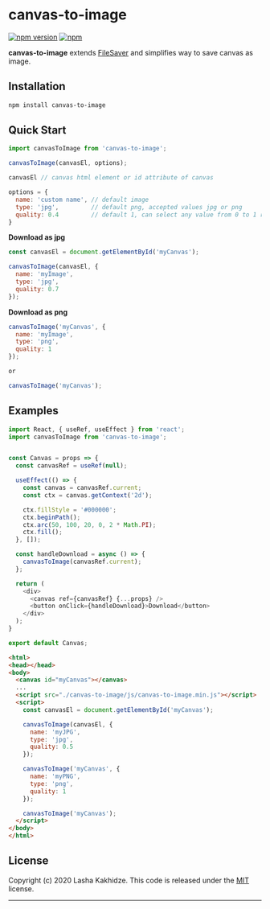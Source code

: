 # canvas-to-image

[![npm version](https://badge.fury.io/js/canvas-to-image.svg)](https://badge.fury.io/js/canvas-to-image)
[![npm](https://img.shields.io/npm/dt/canvas-to-image.svg?maxAge=2592000)](https://www.npmjs.com/package/canvas-to-image)

**canvas-to-image** extends [FileSaver](https://github.com/eligrey/FileSaver.js/) and simplifies way to save canvas as image.

## Installation

```bash
npm install canvas-to-image
```

## Quick Start

```js
import canvasToImage from 'canvas-to-image';

canvasToImage(canvasEl, options);

canvasEl // canvas html element or id attribute of canvas 

options = {
  name: 'custom name', // default image
  type: 'jpg',         // default png, accepted values jpg or png
  quality: 0.4         // default 1, can select any value from 0 to 1 range
}

```

**Download as jpg**
```js
const canvasEl = document.getElementById('myCanvas');

canvasToImage(canvasEl, {
  name: 'myImage',
  type: 'jpg',
  quality: 0.7
});
```
**Download as png**
```js
canvasToImage('myCanvas', {
  name: 'myImage',
  type: 'png',
  quality: 1
});

or

canvasToImage('myCanvas');
```

## Examples

```js
import React, { useRef, useEffect } from 'react';
import canvasToImage from 'canvas-to-image';


const Canvas = props => {
  const canvasRef = useRef(null);

  useEffect(() => {
    const canvas = canvasRef.current;
    const ctx = canvas.getContext('2d');

    ctx.fillStyle = '#000000';
    ctx.beginPath();
    ctx.arc(50, 100, 20, 0, 2 * Math.PI);
    ctx.fill();
  }, []);

  const handleDownload = async () => {
    canvasToImage(canvasRef.current);
  };

  return (
    <div>
      <canvas ref={canvasRef} {...props} />
      <button onClick={handleDownload}>Download</button>
    </div>
  );
}

export default Canvas;
```

```html
<html>
<head></head>
<body>
  <canvas id="myCanvas"></canvas>
  ...
  <script src="./canvas-to-image/js/canvas-to-image.min.js"></script>
  <script>
    const canvasEl = document.getElementById('myCanvas');

    canvasToImage(canvasEl, {
      name: 'myJPG',
      type: 'jpg',
      quality: 0.5
    });

    canvasToImage('myCanvas', { 
      name: 'myPNG',
      type: 'png',
      quality: 1
    });

    canvasToImage('myCanvas');
  </script>
</body>
</html>
```

## License
Copyright (c) 2020 Lasha Kakhidze. This code is released under the [MIT](https://github.com/kaxi1993/canvas-to-image/blob/master/LICENSE) license.
***
